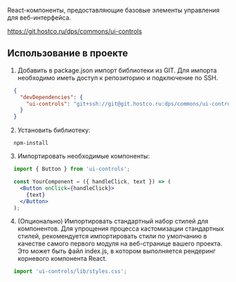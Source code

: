 React-компоненты, предоставляющие базовые элементы управления для веб-интерфейса.

https://git.hostco.ru/dps/commons/ui-controls

## Использование в проекте

1. Добавить в package.json импорт библиотеки из GIT. Для импорта необходимо иметь доступ к репозиторию и подключение по SSH.

  ```json
    {
      "devDependencies": {
        "ui-controls": "git+ssh://git@git.hostco.ru:dps/commons/ui-controls#1.0.34",
      }
    }
  ```

2. Установить библиотеку:

  ```shell
    npm-install
  ```

3. Импортировать необходимые компоненты:

  ```jsx static
    import { Button } from 'ui-controls';

    const YourComponent = ({ handleClick, text }) => (
      <Button onClick={handleClick}>
        {text}
      </Button>
    );
  ```

4. (Опционально) Импортировать стандартный набор стилей для компонентов. Для упрощения процесса кастомизации стандартных стилей, рекомендуется импортировать стили по умолчанию в качестве самого первого модуля на веб-странице вашего проекта. Это может быть файл index.js, в котором выполняется рендеринг корневого компонента React.

  ```jsx static
    import 'ui-controls/lib/styles.css';
  ```